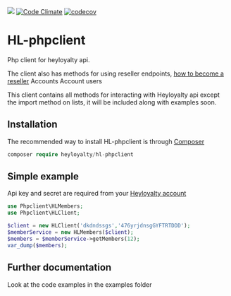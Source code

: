 <img src="https://travis-ci.org/SkouRene/HL-phpclient.svg?branch=master" /> [![Code Climate](https://codeclimate.com/github/SkouRene/HL-phpclient/badges/gpa.svg)](https://codeclimate.com/github/SkouRene/HL-phpclient) [![codecov](https://codecov.io/gh/SkouRene/HL-phpclient/branch/master/graph/badge.svg)](https://codecov.io/gh/SkouRene/HL-phpclient)

# HL-phpclient
Php client for heyloyalty api.

The client also has methods for using reseller endpoints, [how to become a reseller](http://heyloyalty.com/partner)
Accounts
Account users

This client contains all methods for interacting with Heyloyalty api except the import method on lists, it will be included along with examples soon.


## Installation
The recommended way to install HL-phpclient is through [Composer](https://getcomposer.org)
```php
composer require heyloyalty/hl-phpclient
```
## Simple example
Api key and secret are required from your [Heyloyalty account](http://heyloyalty.com)
```php
use Phpclient\HLMembers;
use Phpclient\HLClient;

$client = new HLClient('dkdndssgs','476yrjdnsgGYFTRTDDD');
$memberService = new HLMembers($client);
$members = $memberService->getMembers(12);
var_dump($members);
```

## Further documentation
Look at the code examples in the examples folder
